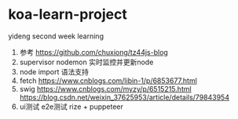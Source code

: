 # koa-learn-project
yideng second week learning

1. 参考 https://github.com/chuxiong/tz44js-blog
2. supervisor nodemon 实时监控并更新node
3. node import 语法支持
4. fetch  https://www.cnblogs.com/libin-1/p/6853677.html
5. swig https://www.cnblogs.com/myzy/p/6515215.html    https://blog.csdn.net/weixin_37625953/article/details/79843954
6. ui测试 e2e测试   rize + puppeteer    
